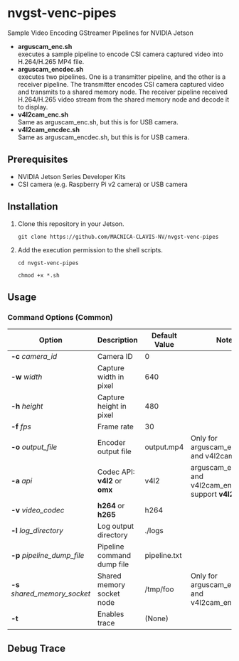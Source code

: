 # nvgst-venc-pipes
Sample Video Encoding GStreamer Pipelines for NVIDIA Jetson

- **arguscam_enc.sh**<br>
    executes a sample pipeline to encode CSI camera captured video into H.264/H.265 MP4 file.
- **arguscam_encdec.sh**<br>
    executes two pipelines. One is a transmitter pipeline, and the other is a receiver pipeline. The transmitter encodes CSI camera captured video and transmits to a shared memory node. The receiver pipeline received H.264/H.265 video stream from the shared memory node and decode it to display.
- **v4l2cam_enc.sh**<br>
    Same as arguscam_enc.sh, but this is for USB camera.
- **v4l2cam_encdec.sh**<br>
    Same as arguscam_encdec.sh, but this is for USB camera.

## Prerequisites
- NVIDIA Jetson Series Developer Kits
- CSI camera (e.g. Raspberry Pi v2 camera) or USB camera

## Installation
1. Clone this repository in your Jetson.
    ```
    git clone https://github.com/MACNICA-CLAVIS-NV/nvgst-venc-pipes
    ```
1. Add the execution permission to the shell scripts.
    ```
    cd nvgst-venc-pipes
    ```
    ```
    chmod +x *.sh
    ```
    
## Usage

### Command Options (Common)

| Option | Description | Default Value | Notes |
| --- | --- | --- | --- |
| **-c** *camera_id* | Camera ID | 0 |
| **-w** *width* | Capture width in pixel | 640 |
| **-h** *height* | Capture height in pixel | 480 |
| **-f** *fps* | Frame rate | 30 |
| **-o** *output_file* | Encoder output file | output.mp4 | Only for arguscam_enc.sh  and v4l2cam_enc.sh |
| **-a** *api* | Codec API: **v4l2** or **omx** | v4l2 | arguscam_encdec.sh and v4l2cam_encdec.sh support **v4l2** only. |
| **-v** *video_codec* | **h264** or **h265** | h264 |
| **-l** *log_directory* | Log output directory | ./logs |
| **-p** *pipeline_dump_file* | Pipeline command dump file | pipeline.txt |
| **-s** *shared_memory_socket* | Shared memory socket node | /tmp/foo | Only for arguscam_encdec.sh and v4l2cam_encdec.sh |
| **-t** | Enables trace | (None) |

## Debug Trace
